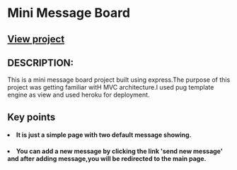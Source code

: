 # Mini Message Board

## <a href="https://safe-oasis-85438.herokuapp.com/">View project </a>

## DESCRIPTION:
This is a mini message board project built using express.The purpose of this project was getting familiar witH MVC architecture.I used pug template engine as view and used heroku for deployment.
## Key points

#### <li>It is just a simple page with two default message showing.</li>

#### <li>You can add a new message by clicking the link 'send new message' and after adding message,you will be redirected to the main page.</li>



